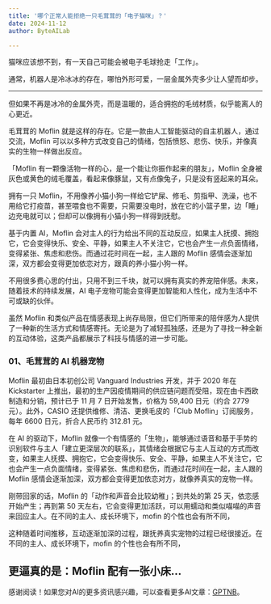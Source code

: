 ```yaml
---
title: '哪个正常人能拒绝一只毛茸茸的「电子猫咪」？'
date: 2024-11-12
author: ByteAILab

---
```


猫咪应该想不到，有一天自己可能会被电子毛球抢走「工作」。

通常，机器人是冷冰冰的存在，哪怕外形可爱，一层金属外壳多少让人望而却步。

---
但如果不再是冰冷的金属外壳，而是温暖的，适合拥抱的毛绒材质，似乎能离人的心更近。

毛茸茸的 Moflin 就是这样的存在。它是一款由人工智能驱动的自主机器人，通过交流，Moflin 可以以多种方式改变自己的情绪，包括愤怒、悲伤、快乐，并像真实的生物一样做出反应。

「Moflin 有一颗像活物一样的心，是一个能让你振作起来的朋友」，Moflin 全身被灰色或黄色的绒毛覆盖，看起来像豚鼠，又有点像兔子，只是没有竖起来的耳朵。

拥有一只 Moflin，不用像养小猫小狗一样给它铲屎、修毛、剪指甲、洗澡，也不用给它打疫苗，甚至喂食也不需要，只需要没电时，放在它的小篮子里，边「睡」边充电就可以；但却可以像拥有小猫小狗一样得到抚慰。

基于内置 AI，Moflin 会对主人的行为给出不同的互动反应，如果主人抚摸、拥抱它，它会变得快乐、安全、平静，如果主人不关注它，它也会产生一点负面情绪，变得紧张、焦虑和悲伤。而通过花时间在一起，主人跟的 Moflin 感情会逐渐加深，双方都会变得更加依恋对方，跟真的养小猫小狗一样。

不用很多费心思的付出，只用不到三千块，就可以拥有真实的养宠陪伴感。未来，随着技术的持续发展，AI 电子宠物可能会变得更加智能和人性化，成为生活中不可或缺的伙伴。

虽然 Moflin 和类似产品在情感表现上尚存局限，但它们所带来的陪伴感为人提供了一种新的生活方式和情感寄托。无论是为了减轻孤独感，还是为了寻找一种全新的互动体验，这类产品都展示了科技与情感的进一步可能。

### 01、毛茸茸的 AI 机器宠物

Moflin 最初由日本初创公司 Vanguard Industries  开发，并于 2020 年在 Kickstarter 上推出，最初的生产因疫情期间的供应链问题而受阻，现在由卡西欧制造和分销，预计已于 11 月 7 日开始发售，价格为 59,400 日元（约合 2779 元）。此外，CASIO 还提供维修、清洁、更换毛皮的「Club Moflin」订阅服务，每年 6600 日元，折合人民币约 312.81 元。

在 AI 的驱动下，Moflin 就像一个有情感的「生物」，能够通过语音和基于手势的识别软件与主人「建立更深层次的联系」，其情绪会根据它与主人互动的方式而改变，如果主人抚摸、拥抱它，它会变得快乐、安全、平静，如果主人不关注它，它也会产生一点负面情绪，变得紧张、焦虑和悲伤，而通过花时间在一起，主人跟的 Moflin 感情会逐渐加深，双方都会变得更加依恋对方，就像养真实的宠物一样。

刚带回家的话，Moflin 的「动作和声音会比较幼稚」；到共处的第 25 天，依恋感开始产生；再到第 50 天左右，它会变得更加活跃，可以用蠕动和类似喵喵的声音来回应主人。在不同的主人、成长环境下，mofin 的个性也会有所不同，

这种随着时间推移，互动逐渐加深的过程，跟抚养真实宠物的过程已经很接近。在不同的主人、成长环境下，mofin 的个性也会有所不同，

更逼真的是：Moflin 配有一张小床...
---
感谢阅读！如果您对AI的更多资讯感兴趣，可以查看更多AI文章：[GPTNB](https://gptnb.com)。